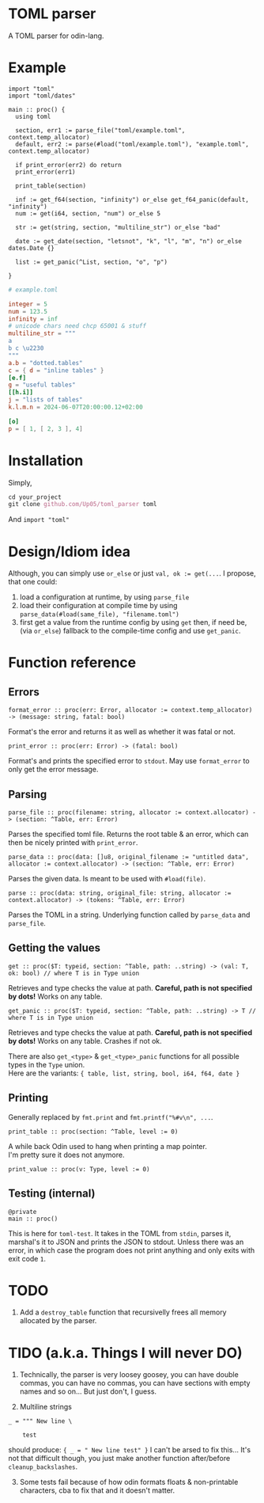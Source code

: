 # TOML parser

A TOML parser for odin-lang. 

# Example

```Odin
import "toml"
import "toml/dates"

main :: proc() {
  using toml
  
  section, err1 := parse_file("toml/example.toml", context.temp_allocator)
  default, err2 := parse(#load("toml/example.toml"), "example.toml", context.temp_allocator)

  if print_error(err2) do return
  print_error(err1)

  print_table(section)
  
  inf := get_f64(section, "infinity") or_else get_f64_panic(default, "infinity")
  num := get(i64, section, "num") or_else 5

  str := get(string, section, "multiline_str") or_else "bad"

  date := get_date(section, "letsnot", "k", "l", "m", "n") or_else dates.Date {}
  
  list := get_panic(^List, section, "o", "p")

}
```

```TOML
# example.toml

integer = 5
num = 123.5
infinity = inf
# unicode chars need chcp 65001 & stuff
multiline_str = """
a
b c \u2230
"""
a.b = "dotted.tables"
c = { d = "inline tables" }
[e.f]
g = "useful tables"
[[h.i]]
j = "lists of tables"
k.l.m.n = 2024-06-07T20:00:00.12+02:00

[o]
p = [ 1, [ 2, 3 ], 4]
```
# Installation 

Simply,
```nix
cd your_project
git clone github.com/Up05/toml_parser toml
```  
And `import "toml"`

# Design/Idiom idea

Although, you can simply use `or_else` or just `val, ok := get(...`. I propose, that one could: 
  1. load a configuration at runtime, by using `parse_file`
  2. load their configuration at compile time by using `parse_data(#load(same_file), "filename.toml")`
  3. first get a value from the runtime config by using `get` then, if need be, (via `or_else`) fallback to the compile-time config and use `get_panic`.

# Function reference

## Errors
```odin
format_error :: proc(err: Error, allocator := context.temp_allocator) -> (message: string, fatal: bool) 
```
Format's the error and returns it as well as whether it was fatal or not.

```odin
print_error :: proc(err: Error) -> (fatal: bool)
```
Format's and prints the specified error to `stdout`. May use `format_error` to only get the error message.

## Parsing

```odin  
parse_file :: proc(filename: string, allocator := context.allocator) -> (section: ^Table, err: Error) 
```
Parses the specified toml file. Returns the root table & an error, which can then be nicely printed with `print_error`.

```odin  
parse_data :: proc(data: []u8, original_filename := "untitled data", allocator := context.allocator) -> (section: ^Table, err: Error)  
```
Parses the given data. Is meant to be used with `#load(file)`. 
 
```odin  
parse :: proc(data: string, original_file: string, allocator := context.allocator) -> (tokens: ^Table, err: Error) 
```
Parses the TOML in a string. Underlying function called by `parse_data` and `parse_file`.

## Getting the values

```odin
get :: proc($T: typeid, section: ^Table, path: ..string) -> (val: T, ok: bool) // where T is in Type union
```
Retrieves and type checks the value at path. **Careful, path is not specified by dots!**
Works on any table.

```odin
get_panic :: proc($T: typeid, section: ^Table, path: ..string) -> T // where T is in Type union
```
Retrieves and type checks the value at path. **Careful, path is not specified by dots!**
Works on any table. Crashes if not ok.

There are also `get_<type>` & `get_<type>_panic` functions for all possible types in the `Type` union.  
Here are the variants: `{ table, list, string, bool, i64, f64, date }`

## Printing

Generally replaced by `fmt.print` and `fmt.printf("%#v\n", ...`.
```odin
print_table :: proc(section: ^Table, level := 0)
```
A while back Odin used to hang when printing a map pointer.  
I'm pretty sure it does not anymore.

```odin
print_value :: proc(v: Type, level := 0) 
```

## Testing (internal)

```odin
@private
main :: proc()
```
This is here for `toml-test`. It takes in the TOML from `stdin`, parses it, marshal's it to JSON and prints the JSON to stdout. 
Unless there was an error, in which case the program does not print anything and only exits with exit code `1`. 

# TODO

1. Add a `destroy_table` function that recursivelly frees all memory allocated by the parser.

# TIDO (a.k.a. Things I will never DO)

1. Technically, the parser is very loosey goosey, you can have double commas, you can have no commas, you can have sections with empty names and so on... But just don't, I guess.

2. Multiline strings 
```
_ = """ New line \

    test
```
should produce:  `{ _ = " New line test" }` I can't be arsed to fix this... It's not that difficult though, you just make another function after/before `cleanup_backslashes`.

3. Some tests fail because of how odin formats floats & non-printable characters, cba to fix that and it doesn't matter.
